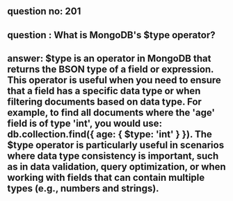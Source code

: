 
      
## question no: 201

## question : What is MongoDB's $type operator?

## answer: $type is an operator in MongoDB that returns the BSON type of a field or expression. This operator is useful when you need to ensure that a field has a specific data type or when filtering documents based on data type. For example, to find all documents where the 'age' field is of type 'int', you would use: db.collection.find({ age: { $type: 'int' } }). The $type operator is particularly useful in scenarios where data type consistency is important, such as in data validation, query optimization, or when working with fields that can contain multiple types (e.g., numbers and strings).
      